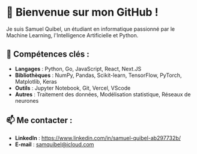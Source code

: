 # 👋 Bienvenue sur mon GitHub !

Je suis Samuel Quibel, un étudiant en informatique passionné par le Machine Learning, l'Intelligence Artificielle et Python.

## 🌟 Compétences clés :
- **Langages** : Python, Go, JavaScript, React, Next.JS
- **Bibliothèques** : NumPy, Pandas, Scikit-learn, TensorFlow, PyTorch, Matplotlib, Keras
- **Outils** : Jupyter Notebook, Git, Vercel, VScode
- **Autres** : Traitement des données, Modélisation statistique, Réseaux de neurones

## 📫 Me contacter :
- **LinkedIn** : https://www.linkedin.com/in/samuel-quibel-ab297732b/
- **E-mail** : samquibel@icloud.com
